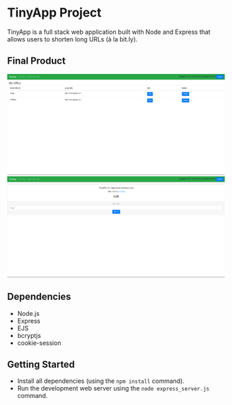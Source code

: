 # TinyApp Project

TinyApp is a full stack web application built with Node and Express that allows users to shorten long URLs (à la bit.ly).

## Final Product

!["screenshot of URLs page"](https://github.com/Njoe00/tinyapp1/blob/master/docs/urls-page.png?raw=true)
!["screenshot of URLS Submission page"](https://github.com/Njoe00/tinyapp1/blob/master/docs/urls-submission.png?raw=true)

## Dependencies

- Node.js
- Express
- EJS
- bcryptjs
- cookie-session

## Getting Started

- Install all dependencies (using the `npm install` command).
- Run the development web server using the `node express_server.js` command.
